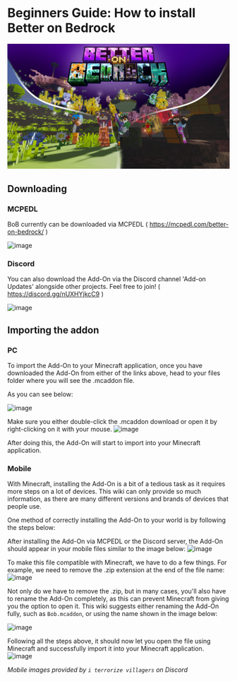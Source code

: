 # Beginners Guide: How to install Better on Bedrock
![image](/Main/assets/bob-rebrand.png)

## Downloading
### MCPEDL
BoB currently can be downloaded via MCPEDL ( https://mcpedl.com/better-on-bedrock/ )

![image](/Main/assets/beginners-guide/mcpedl-download.png)

### Discord
You can also download the Add-On via the Discord channel 'Add-on Updates' alongside other projects. Feel free to join! ( https://discord.gg/nUXHYjkcC9 )

![image](/Main/assets/beginners-guide/discord-download.png)

## Importing the addon

### PC

To import the Add-On to your Minecraft application, once you have downloaded the Add-On from either of the links above, head to your files folder where you will see the .mcaddon file.

As you can see below:

![image](/Main/assets/beginners-guide/downloads-pc.png)

Make sure you either double-click the .mcaddon download or open it by right-clicking on it with your mouse.
![image](/Main/assets/beginners-guide/pc-open.png)

After doing this, the Add-On will start to import into your Minecraft application.

### Mobile

With Minecraft, installing the Add-On is a bit of a tedious task as it requires more steps on a lot of devices. This wiki can only provide so much information, as there are many different versions and brands of devices that people use.

One method of correctly installing the Add-On to your world is by following the steps below:

After installing the Add-On via MCPEDL or the Discord server, the Add-On should appear in your mobile files similar to the image below:
![image](/Main/assets/beginners-guide/mobile-import1.png)

To make this file compatible with Minecraft, we have to do a few things. For example, we need to remove the .zip extension at the end of the file name:
![image](/Main/assets/beginners-guide/mobile-import2.png)

Not only do we have to remove the .zip, but in many cases, you'll also have to rename the Add-On completely, as this can prevent Minecraft from giving you the option to open it. This wiki suggests either renaming the Add-On fully, such as `Bob.mcaddon`, or using the name shown in the image below:

![image](/Main/assets/beginners-guide/mobile-import3.png)

Following all the steps above, it should now let you open the file using Minecraft and successfully import it into your Minecraft application.
![image](/Main/assets/beginners-guide/mobile-import4.png)

*Mobile images provided by `i terrorize villagers` on Discord*
